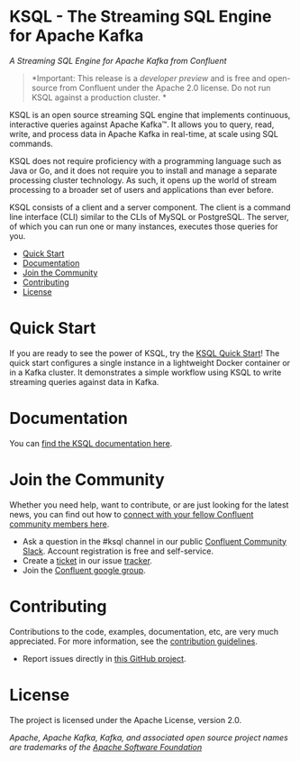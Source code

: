 # KSQL - The Streaming SQL Engine for Apache Kafka

*A Streaming SQL Engine for Apache Kafka from Confluent*

> *Important: This release is a *developer preview* and is free and open-source from Confluent under the Apache 2.0 license. Do not run KSQL against a production cluster. * 

KSQL is an open source streaming SQL engine that implements continuous, interactive queries against Apache Kafka™. It allows you to query, read, write, and process data in Apache Kafka in real-time, at scale using SQL commands. 

KSQL does not require proficiency with a programming language such as Java or Go, and it does not require you to install and manage a separate processing cluster technology. As such, it opens up the world of stream processing to a broader set of users and applications than ever before.

KSQL consists of a client and a server component.  The client is a command line interface (CLI) similar to the CLIs of MySQL or PostgreSQL. The server, of which you can run one or many instances, executes those queries for you.

- [Quick Start](#quick-start)
- [Documentation](#documentation)
- [Join the Community](#join-the-community)
- [Contributing](#contributing)
- [License](#license)

# Quick Start
If you are ready to see the power of KSQL, try the [KSQL Quick Start](/docs/quickstart#quick-start)! The quick start configures a single instance in a lightweight Docker container or in a Kafka cluster. It demonstrates a simple workflow using KSQL to write streaming queries against data in Kafka.

# Documentation
You can [find the KSQL documentation here](/docs/). 

# Join the Community
Whether you need help, want to contribute, or are just looking for the latest news, you can find out how to [connect with your fellow Confluent community members here](https://www.confluent.io/contact-us-thank-you/).

* Ask a question in the #ksql channel in our public [Confluent Community Slack](https://confluent.typeform.com/to/GxTHUD). Account registration is free and self-service.
* Create a [ticket](https://github.com/confluentinc/ksql) in our issue [tracker](https://github.com/confluentinc/ksql).
* Join the [Confluent google group](https://groups.google.com/forum/#!forum/confluent-platform).

# Contributing
Contributions to the code, examples, documentation, etc, are very much appreciated. For more information, see the [contribution guidelines](/docs/contributing.md).

- Report issues directly in [this GitHub project](https://github.com/confluentinc/ksql/issues).

# License
The project is licensed under the Apache License, version 2.0.

*Apache, Apache Kafka, Kafka, and associated open source project names are trademarks of the [Apache Software Foundation](https://www.apache.org/)*

